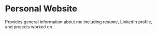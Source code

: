# Personal Website
Provides general information about me including resume, LinkedIn profile, and projects worked on. 
